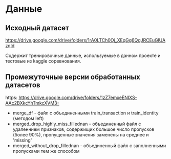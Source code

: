 # Данные
## Исходный датасет

https://drive.google.com/drive/folders/1rA0LTCh0Oj_XEqGg6QgJRCEuGlUAzqId

Содержит тренировочные данные, используемые в данном проекте и тестовые из kaggle соревнования.


## Промежуточные версии обработанных датасетов

https: https://drive.google.com/drive/folders/1zZ7emxeENIXS-AAc2BXkcYhTmkcXVM3-

* merge_df - файл с объединенными train_transaction и train_identity (методом left)
* merged_drop_highly_miss_fillednan - объединенный файл с удаленнием признаков, содержищих большое число пропусков (более 90%), пропущенные значения заменены на среднее и 'missing'
* merged_without_drop_fillednan - объединенный файл с заполненными пропусками тем же способом


